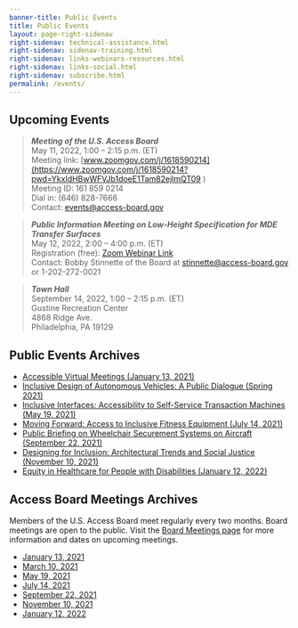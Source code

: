 ```yaml
---
banner-title: Public Events
title: Public Events
layout: page-right-sidenav
right-sidenav: technical-assistance.html
right-sidenav: sidenav-training.html
right-sidenav: links-webinars-resources.html
right-sidenav: links-social.html
right-sidenav: subscribe.html
permalink: /events/
---
```


## Upcoming Events

> ***Meeting of the U.S. Access Board*** \
> May 11, 2022, 1:00 – 2:15 p.m. (ET) \
> Meeting link: [www.zoomgov.com/j/1618590214](https://www.zoomgov.com/j/1618590214?pwd=YkxIdHBwWFVJb1doeE1Tam82ejlmQT09  ) \
> Meeting ID: 161 859 0214 \
> Dial in: (646) 828-7666 \
> Contact: <events@access-board.gov> 

> ***Public Information Meeting on Low-Height Specification for MDE Transfer Surfaces*** \
> May 12, 2022, 2:00 – 4:00 p.m. (ET) \
> Registration (free): [Zoom Webinar Link](https://www.zoomgov.com/webinar/register/WN_GFoTS44-R7qWdh6GF0xLPg) \
> Contact: Bobby Stinnette of the Board at [stinnette@access-board.gov](mailto:stinnette@access-board.gov) or 1-202-272-0021 

> ***Town Hall***\
> September 14, 2022, 1:00 – 2:15 p.m. (ET)\
> Gustine Recreation Center\
> 4868 Ridge Ave.\
> Philadelphia, PA 19129

## Public Events Archives

- [Accessible Virtual Meetings (January 13, 2021)](https://youtu.be/rR9RfhvM2sU)
- [Inclusive Design of Autonomous Vehicles: A Public Dialogue (Spring 2021)](https://www.access-board.gov/av/forums.html)
- [Inclusive Interfaces: Accessibility to Self-Service Transaction Machines (May 19, 2021)](https://www.access-board.gov/news/2021/05/24/u-s-access-board-conducts-panel-discussions-on-self-service-transaction-machines/)
- [Moving Forward: Access to Inclusive Fitness Equipment (July 14, 2021)](https://www.access-board.gov/news/2021/07/15/u-s-access-board-holds-virtual-meeting-on-inclusive-exercise-and-fitness-equipment/)
- [Public Briefing on Wheelchair Securement Systems on Aircraft (September 22, 2021)](https://www.access-board.gov/news/2021/09/23/u-s-access-board-holds-public-briefing-on-study-on-the-feasibility-of-wheelchair-securement-systems-in-passenger-aircraft/)
- [Designing for Inclusion: Architectural Trends and Social Justice (November 10, 2021)](https://www.access-board.gov/news/2021/11/15/u-s-access-board-hosts-virtual-event-on-architectural-trends-and-social-justice/)
- [Equity in Healthcare for People with Disabilities (January 12, 2022)](https://www.access-board.gov/news/2022/01/13/u-s-access-board-hosts-virtual-event-on-equity-in-healthcare-for-people-with-disabilities/)

## Access Board Meetings Archives

Members of the U.S. Access Board meet regularly every two months. Board meetings are open to the public. Visit the [Board Meetings page](https://www.access-board.gov/about/meetings.html) for more information and dates on upcoming meetings.

- [January 13, 2021](https://www.youtube.com/watch?v=rR9RfhvM2sU&t=859s)
- [March 10, 2021](https://www.youtube.com/watch?v=xI1j1V1SyjE)
- [May 19, 2021](https://www.youtube.com/watch?v=-0YkBZZEoss)
- [July 14, 2021](https://www.youtube.com/watch?v=078ZOzcZaSs)
- [September 22, 2021](https://www.youtube.com/watch?v=VBJBi-DQRRk)
- [November 10, 2021](https://www.youtube.com/watch?v=mDKLJurVTcY)
- [January 12, 2022](https://www.youtube.com/watch?v=gJAbbPOILCg)

